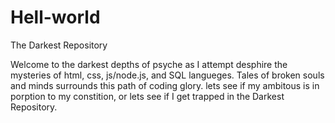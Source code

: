 # Hell-world
The Darkest Repository

Welcome to the darkest depths of psyche as I attempt desphire the mysteries of html, css, js/node.js, and SQL langueges. Tales of broken souls and minds surrounds this path of coding glory. lets see if my ambitous is in porption to my constition, or lets see if I get trapped in the Darkest Repository.  
